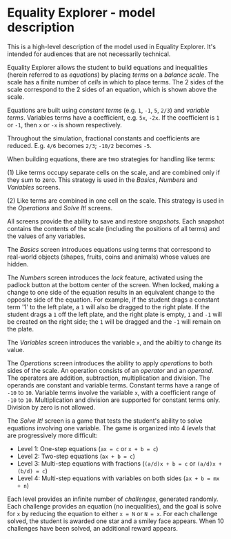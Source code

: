 # Equality Explorer - model description

This is a high-level description of the model used in Equality Explorer. It's intended for audiences
that are not necessarily technical.

Equality Explorer allows the student to build equations and inequalities (herein referred to as _equations_) by placing _terms_ on a _balance scale_. The scale has a finite number of _cells_ in which to place terms. The 2 sides of the scale correspond to the 2 sides of an equation, which is shown above the scale.  

Equations are built using _constant terms_ (e.g. `1`, `-1`, `5`, `2/3`) and _variable terms_.  Variables terms have a coefficient, e.g. `5x`, `-2x`.  If the coefficient is `1` or `-1`, then `x` or `-x` is shown respectively.

Throughout the simulation, fractional constants and coefficients are reduced. E.g. `4/6` becomes `2/3`; `-10/2` becomes `-5`.

When building equations, there are two strategies for handling like terms:

(1) Like terms occupy separate cells on the scale, and are combined only if they sum to zero. This strategy is used in the _Basics_, _Numbers_ and _Variables_ screens.

(2) Like terms are combined in one cell on the scale. This strategy is used in the _Operations_ and _Solve It!_ screens.

All screens provide the ability to save and restore _snapshots_. Each snapshot contains the contents of the scale (including the positions of all terms) and the values of any variables.

The _Basics_ screen introduces equations using terms that correspond to real-world objects (shapes, fruits, coins and animals) whose values are hidden.

The _Numbers_ screen introduces the _lock_ feature, activated using the padlock button at the bottom center of the screen. When locked, making a change to one side of the equation results in an equivalent change to the opposite side of the equation. For example, if the student drags a constant term '1' to the left plate, a `1` will also be dragged to the right plate.  If the student drags a `1` off the left plate, and the right plate is empty, `1` and `-1` will be created on the right side; the `1` will be dragged and the `-1` will remain on the plate.  

The _Variables_ screen introduces the variable `x`, and the abiltiy to change its value.

The _Operations_ screen introduces the ability to apply _operations_ to both sides of the scale. An operation consists of an _operator_ and an _operand_. The operators are addition, subtraction, multiplication and division.  The operands are constant and variable terms.  Constant terms have a range of `-10` to `10`.  Variable terms involve the variable `x`, with a coefficient range of `-10` to `10`.  Multiplication and division are supported for constant terms only. Division by zero is not allowed.

The _Solve It!_ screen is a game that tests the student's ability to solve equations involving one variable. The game is organized into 4 _levels_ that are progressively more difficult:

- Level 1: One-step equations (`ax = c` or `x + b = c`)
- Level 2: Two-step equations (`ax + b = c`)
- Level 3: Multi-step equations with fractions (`(a/d)x + b = c` or `(a/d)x + (b/d) = c`)
- Level 4: Multi-step equations with variables on both sides (`ax + b = mx + n`)

Each level provides an infinite number of _challenges_, generated randomly. Each challenge provides an equation (no inequalities), and the goal is solve for `x` by reducing the equation to either `x = N` or `N = x`.  For each challenge solved, the student is awarded one star and a smiley face appears.  When 10 challenges have been solved, an additional reward appears.
